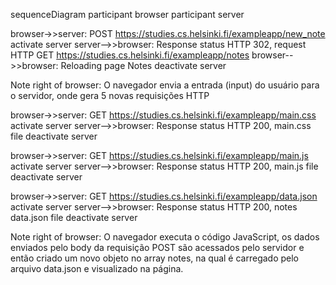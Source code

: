 sequenceDiagram
  participant browser
  participant server

  browser->>server: POST https://studies.cs.helsinki.fi/exampleapp/new_note
  activate server
  server-->>browser: Response status HTTP 302, request HTTP GET https://studies.cs.helsinki.fi/exampleapp/notes
  browser-->>browser: Reloading page Notes
  deactivate server

  Note right of browser: O navegador envia a entrada (input) do usuário para o servidor, onde gera 5 novas requisições HTTP

  browser->>server: GET https://studies.cs.helsinki.fi/exampleapp/main.css
  activate server
  server-->>browser: Response status HTTP 200, main.css file
  deactivate server

  browser->>server: GET https://studies.cs.helsinki.fi/exampleapp/main.js
  activate server
  server-->>browser: Response status HTTP 200, main.js file
  deactivate server

  browser->>server: GET https://studies.cs.helsinki.fi/exampleapp/data.json
  activate server
  server-->>browser: Response status HTTP 200, notes data.json file
  deactivate server

  Note right of browser: O navegador executa o código JavaScript, os dados enviados pelo body da requisição POST são acessados pelo servidor e então criado um novo objeto no array notes, na qual é carregado pelo arquivo data.json e visualizado na página.
